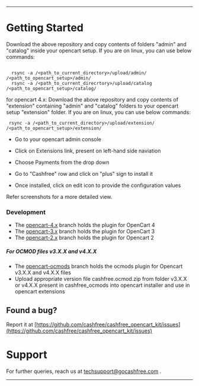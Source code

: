 *********************************************************************************
# Getting Started

Download the above repository and copy contents of folders "admin" and "catalog" inside your opencart setup. If you are on linux, you can use below commands:

```

  rsync -a /<path_to_current_directory>/upload/admin/ /<path_to_opencart_setup>/admin/
  rsync -a /<path_to_current_direcrtory>/upload/catalog /<path_to_opencart_setup>/catalog/

 ```

 for opencart 4.x:
 Download the above repository and copy contents of "extension" containing "admin" and "catalog" folders to your opencart setup "extension" folder. If you are on linux, you can use below commands:

 ```
  rsync -a /<path_to_current_directory>/upload/extension/ /<path_to_opencart_setup>/extension/
 ```


- Go to your opencart admin console

- Click on Extensions link, present on left-hand side naviation

- Choose Payments from the drop down

- Go to "Cashfree" row and click on "plus" sign to install it

- Once installed, click on edit icon to provide the configuration values

 Refer screenshots for a more detailed view.

 ### Development

- The [opencart-4.x](https://github.com/cashfree/cashfree-opencart-kit/releases/download/v2.0.0/opencart_version_4.x.zip) branch holds the plugin for OpenCart 4
- The [opencart-3.x](https://github.com/cashfree/cashfree-opencart-kit/releases/download/v2.0.0/opencart_version_3.x.zip) branch holds the plugin for OpenCart 3
- The [opencart-2.x](https://github.com/cashfree/cashfree-opencart-kit/releases/download/v2.0.0/opencart_version_2.x.zip) branch holds the plugin for Opencart 2

##### For OCMOD files v3.X.X and v4.X.X
- The [opencart-ocmods](https://github.com/cashfree/cashfree-opencart-kit/releases/download/v2.0.1/cashfree_ocmods.zip) branch holds the ocmods plugin for Opencart v3.X.X and v4.X.X files
- Upload appropriate version file cashfree.ocmod.zip from folder v3.X.X or v4.X.X present in cashfree_ocmods into opencart installer and use in opencart extensions

## Found a bug?

Report it at [https://github.com/cashfree/cashfree_opencart_kit/issues](https://github.com/cashfree/cashfree_opencart_kit/issues)

# Support

For further queries, reach us at techsupport@gocashfree.com .

********************************************************************************** 
